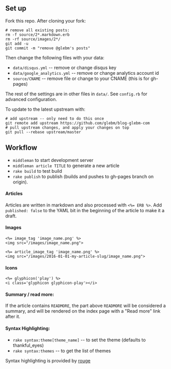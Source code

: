 ## Set up

Fork this repo. After cloning your fork:

    # remove all existing posts:
    rm -f source/2*.markdown.erb
    rm -rf source/images/2*/
    git add -u
    git commit -m "remove @glebm's posts"
    
Then change the following files with your data:

* `data/disqus.yml` -- remove or change disqus key
* `data/google_analytics.yml` -- remove or change analytics account id
* `source/CNAME` -- remove file or change to your CNAME (this is for gh-pages)

The rest of the settings are in other files in `data/`. See `config.rb` for advanced configuration.
  
To update to the latest upstream with:
  
    # add upstream -- only need to do this once 
    git remote add upstream https://github.com/glebm/blog-glebm-com
    # pull upstream changes, and apply your changes on top
    git pull --rebase upstream/master


## Workflow

* `middleman` to start development server
* `middleman article TITLE` to generate a new article
* `rake build` to test build
* `rake publish` to publish (builds and pushes to gh-pages branch on origin). 

#### Articles

Articles are written in markdown and also processed with `<%= ERB %>`. Add `published: false` to the YAML bit in the beginning of the article to make it a draft. 

#### Images

    <%= image_tag 'image_name.png' %>
    <img src="/images/image_name.png">

    <%= article_image_tag 'image_name.png' %>
    <img src="/images/2016-01-01-my-article-slug/image_name.png">

#### Icons

    <%= glyphicon('play') %>
    <i class='glyphicon glyphicon-play'></i>

#### Summary / read more:

If the article contains `READMORE`, the part above `READMORE` will be considered a summary, and will be rendered on the index page with a "Read more" link after it.

#### Syntax Highlighting:

* `rake syntax:theme[theme_name]` -- to set the theme (defaults to thankful_eyes)
* `rake syntax:themes` -- to get the list of themes

Syntax highlighting is provided by [rouge][rouge]

[rouge]: https://github.com/jayferd/rouge
